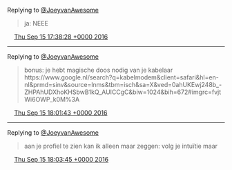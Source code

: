 Replying to [@JoeyvanAwesome](https://twitter.com/@JoeyvanAwesome/status/776475023582396416)

> ja: NEEE

<img src="../../media/tweet.ico" width="12" /> [Thu Sep 15 17:38:28 +0000 2016](https://twitter.com/DromerDenker/status/776475283406872576)

----

Replying to [@JoeyvanAwesome](https://twitter.com/@JoeyvanAwesome/status/776479867202314240)

> bonus: je hebt magische doos nodig van je kabelaar https://www\.google\.nl/search?q\=kabelmodem&client\=safari&hl\=en\-nl&prmd\=sinv&source\=lnms&tbm\=isch&sa\=X&ved\=0ahUKEwj248b\_\-ZHPAhUDXhoKHSbwB1kQ\_AUICCgC&biw\=1024&bih\=672\#imgrc\=fvjtWi6OWP\_k0M%3A

<img src="../../media/tweet.ico" width="12" /> [Thu Sep 15 18:01:43 +0000 2016](https://twitter.com/DromerDenker/status/776481135069200384)

----

Replying to [@JoeyvanAwesome](https://twitter.com/@JoeyvanAwesome/status/776481461503397888)

> aan je profiel te zien kan ik alleen maar zeggen: volg je intuïtie maar

<img src="../../media/tweet.ico" width="12" /> [Thu Sep 15 18:03:45 +0000 2016](https://twitter.com/DromerDenker/status/776481644601548800)